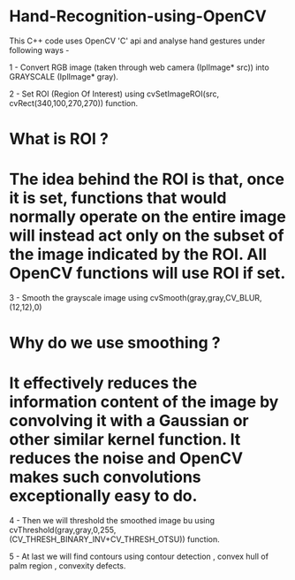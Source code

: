 # Hand-Recognition-using-OpenCV

This C++ code uses OpenCV 'C' api and analyse hand gestures under following ways -

1 - Convert RGB image (taken through web camera (IplImage* src)) into GRAYSCALE (IplImage* gray).

2 - Set ROI (Region Of Interest) using cvSetImageROI(src, cvRect(340,100,270,270)) function.
  # What is ROI ?
  # The idea behind the ROI is that, once it is set, functions that would normally operate on the entire image will instead act only on the subset of the image  indicated by the ROI. All OpenCV functions will use ROI if set.

3 - Smooth the grayscale image using cvSmooth(gray,gray,CV_BLUR,(12,12),0)
  # Why do we use smoothing ?
  # It effectively reduces the information content of the image by convolving it with a Gaussian or other similar kernel function. It reduces the noise and OpenCV  makes such convolutions exceptionally easy to do.

4 - Then we will threshold the smoothed image bu using cvThreshold(gray,gray,0,255,(CV_THRESH_BINARY_INV+CV_THRESH_OTSU)) function.

5 - At last we will find contours using contour detection , convex hull of palm region , convexity defects.
